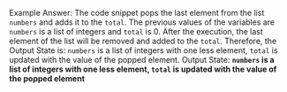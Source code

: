 Example Answer:
The code snippet pops the last element from the list `numbers` and adds it to the `total`. The previous values of the variables are `numbers` is a list of integers and `total` is 0. After the execution, the last element of the list will be removed and added to the `total`. Therefore, the Output State is: `numbers` is a list of integers with one less element, `total` is updated with the value of the popped element.
Output State: **`numbers` is a list of integers with one less element, `total` is updated with the value of the popped element**